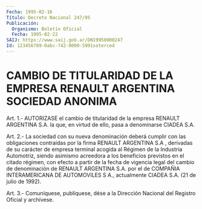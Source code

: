 ```yaml
---
Fecha: 1995-02-16
Título: Decreto Nacional 247/95
Publicación:
  Organismo: Boletín Oficial
  Fecha: 1995-02-22
SAIJ: https://www.saij.gob.ar/DN19950000247
Id: 123456789-0abc-742-0000-5991soterced
---
```

# CAMBIO DE TITULARIDAD DE LA EMPRESA RENAULT ARGENTINA SOCIEDAD ANONIMA

<a id="1"></a>
Art.  1.-  AUTORIZASE  el  cambio de titularidad de la empresa RENAULT  ARGENTINA  S.A.  la  que,  en   virtud  de  ello,  pasa  a denominarse CIADEA S.A.

<a id="2"></a>
Art.  2.- La sociedad con su nueva denominación deberá cumplir con las obligaciones  contraídas por la firma RENAULT ARGENTINA S.A ,  derivadas de su carácter  de empresa terminal acogida al Régimen de  la  Industria  Automotriz,  siendo  asimismo  acreedora  a  los beneficios previstos en el citado  régimen,  con efecto a partir de la  fecha de vigencia legal del cambio de denominación  de  RENAULT ARGENTINA  S.A.  por el de COMPAÑIA INTERAMERICANA DE AUTOMOVILES S A., actualmente CIADEA S.A. (21 de julio de 1992).

<a id="3"></a>
Art. 3.- Comuníquese, publíquese, dése a la Dirección Nacional del Registro Oficial y archívese.
